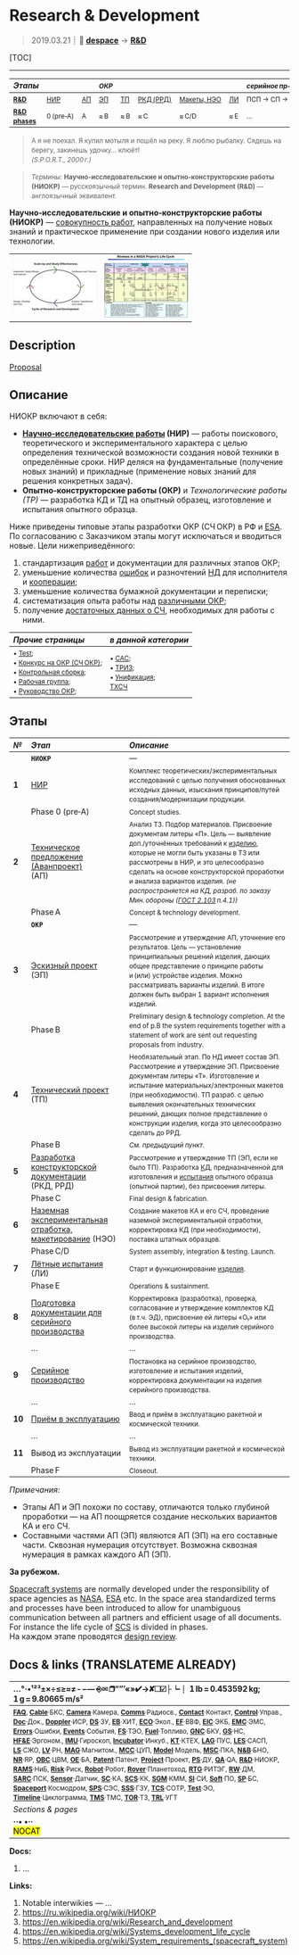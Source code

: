 # Research & Development
> 2019.03.21 ┊ **🚀 [despace](index.md)** → **[R&D](rnd.md)**

[TOC]

---

|*Этапы*||| <small>*ОКР*</small> ||||| <small>*серийное пр‑во:*</small> ||
|:--|:--|:--|:--|:--|:--|:--|:--|:--|:--|
|<small>**[R&D](rnd.md)**</small>  | <small>[НИР](rnd_0.md)</small>  | <small>[АП](rnd_ap.md)</small>  | <small>[ЭП](rnd_ep.md)</small>  | <small>[ТП](rnd_tp.md)</small>  | <small>[РКД (РРД)](rnd_rkd.md)</small>  | <small>[Макеты, НЭО](rnd_neo.md)</small>  | <small>[ЛИ](rnd_e.md)</small>  | <small>ПСП → СП → ПЭ</small>  | <small>Вывод</small>  |
|<small>**[R&D phases](rnd.md)**</small>  | <small>0 (pre‑A)</small> | <small>A</small> | <small>≈ B</small> | <small>≈ B</small> | <small>≈ C</small> | <small>≈ C/D</small> | <small>≈ E</small> | <small>…</small> | <small>F</small> |

> <small>А я не поехал. Я купил мотыля и пошёл на реку. Я люблю рыбалку. Сядешь на берегу, закинешь удочку… клюёт!<br> *(S.P.O.R.T., 2000 г.)*</small>

> <small>*Термины:* **Научно‑исследовательские и опытно‑конструкторские работы (НИОКР)** — русскоязычный термин. **Research and Development (R&D)** — англоязычный эквивалент.</small>

**Научно‑исследовательские и опытно‑конструкторские работы (НИОКР)** — [совокупность работ](st_act.md), направленных на получение новых знаний и практическое применение при создании нового изделия или технологии.

|||
|:--|:--|
| [![](f/rnd/cycle_of_research_and_development_svg_wikipedia_thumb.jpg)](f/rnd/cycle_of_research_and_development_svg_wikipedia.png)  | [![](f/rnd/reviews_in_nasa_projects_lifecycle_thumb.jpg)](f/rnd/reviews_in_nasa_projects_lifecycle.png)  |



## Description
[Proposal](proposal.md)



<p style="page-break-after:always"> </p>

## Описание

НИОКР включают в себя:

   - **[Научно‑исследовательские работы](rnd_0.md) (НИР)** — работы поискового, теоретического и экспериментального характера с целью определения технической возможности создания новой техники в определённые сроки. НИР деляся на фундаментальные (получение новых знаний) и прикладные (применение новых знаний для решения конкретных задач).
   - **Опытно‑конструкторские работы (ОКР)** и *Технологические работы (ТР)* — разработка КД и ТД на опытный образец, изготовление и испытания опытного образца.

Ниже приведены типовые этапы разработки ОКР (СЧ ОКР) в РФ и [ESA](zz_esa.md). По согласованию с Заказчиком этапы могут исключаться и вводиться новые. Цели нижеприведённого:

   1. стандартизация [работ](workflow.md) и документации для различных этапов ОКР;
   1. уменьшение количества [ошибок](error.md) и разночтений [НД](doc.md) для исполнителя и [кооперации](contact.md);
   1. уменьшение количества бумажной документации и переписки;
   1. систематизация опыта работы над [различными ОКР](project.md);
   1. получение [достаточных данных о СЧ](suitc.md), необходимых для работы с ними.

|*Прочие страницы*|*в данной категории*|
|:--|:--|
| <small>• [Test](test.md);<br> • [Конкурс на ОКР (СЧ ОКР)](pubprocom.md);<br> • [Контрольная сборка](contr_asm.md);<br> • [Рабочая группа](wg.md);<br> • [Руководство ОКР](rnd_mgmt.md);</small>   | <small>• [САС](lifetime.md);<br> • [ТРИЗ](triz.md);<br> • [Унификация](commonality.md);<br> [ТХСЧ](suitc.md)</small>  |



<p style="page-break-after:always"> </p>

## Этапы
|*№*|*Этап*|*Описание*|
|:--|:--|:--|
| |**`НИОКР`**|—|
|**1**| [НИР](rnd_0.md)  | <small>Комплекс теоретических/экспериментальных исследований с целью получения обоснованных исходных данных, изыскания принципов/путей создания/модернизации продукции.  |
| | Phase 0 (pre‑A)  | <small>Concept studies.</small>  |
|**2**| [Техническое предложение (Аванпроект)](rnd_ap.md)<br> (АП)  | <small>Анализ ТЗ. Подбор материалов. Присвоение документам литеры «П». Цель — выявление доп./уточнённых требований к [изделию](unit.md), которые не могли быть указаны в ТЗ или рассмотрены в НИР, и это целесообразно сделать на основе конструкторской проработки и анализа вариантов изделия. *(не распространяется на КД, разраб. по заказу Мин. обороны ([ГОСТ 2.103](гост_2_103.md) п.4.1))*</small>  |
| | Phase A  | <small>Concept & technology development.</small>  |
| |**`ОКР`**|—|
|**3**| [Эскизный проект](rnd_ep.md)<br> (ЭП)  | <small>Рассмотрение и утверждение АП, уточнение его результатов. Цель — установление принципиальных решений изделия, дающих общее представление о принципе работы и (или) устройстве изделия. Можно рассматривать варианты изделий. В итоге должен быть выбран 1 вариант исполнения изделий.</small>  |
| | Phase B  | <small>Preliminary design & technology completion. At the end of p.B the system requirements together with a statement of work are sent out requesting proposals from industry.</small>  |
|**4**| [Технический проект](rnd_tp.md)<br> (ТП)  | <small>Необязательный этап. По НД имеет состав ЭП. Рассмотрение и утверждение ЭП. Присвоение документам литеры «Т». Изготовление и испытание материальных/электронных макетов (при необходимости). ТП разраб. с целью выявления окончательных технических решений, дающих полное представление о конструкции изделия, когда это целесообразно сделать до РРД.</small>  |
| | Phase B  | <small>*См. предыдущий пункт.*</small>  |
|**5**| [Разработка конструкторской документации](rnd_rkd.md)<br> (РКД, РРД)  | <small>Рассмотрение и утверждение ТП (ЭП, если не было ТП). Разработка [КД](doc.md), предназначенной для изготовления и [испытания](test.md) опытного образца (опытной партии), без присвоения литеры.</small>  |
| | Phase C  | <small>Final design & fabrication.</small>  |
|**6**| [Наземная экспериментальная отработка, макетирование](rnd_neo.md) (НЭО)  | <small>Создание макетов КА и его СЧ, проведение наземной экспериментальной отработки, корректировка КД (при необходимости), поставка штатных образцов.</small>  |
| | Phase C/D  | <small>System assembly, integration & testing. Launch.</small>  |
|**7**| [Лётные испытания](rnd_e.md)<br> (ЛИ)  | <small>Старт и функционирование [изделия](unit.md).</small>  |
| | Phase E  | <small>Operations & sustainment.</small>  |
|**8**| [Подготовка документации для серийного производства](пдсп.md)  | <small>Корректировка (разработка), проверка, согласование и утверждение комплектов КД (в т.ч. ЭД), присвоение ей литеры «О₁» или более высокой литеры на изделия серийного производства.</small>  |
| |… |… |
|**9**| [Серийное производство](сп.md)  | <small>Постановка на серийное производство, изготовление и испытания изделий, корректировка документации на изделия серийного производства.</small>  |
| |… |… |
|**10**| [Приём в эксплуатацию](прэ.md)  | <small>Ввод и приём в эксплуатацию ракетной и космической техники.</small>  |
| |… |… |
|**11**|Вывод из эксплуатации  | <small>Вывод из эксплуатации ракетной и космической техники.</small>  |
| | Phase F  | <small>Closeout.</small>  |

*Примечания:*

   - Этапы АП и ЭП похожи по составу, отличаются только глубиной проработки — на АП поощряется создание нескольких вариантов КА и его СЧ.
   - Составными частями АП (ЭП) являются АП (ЭП) на его составные части. Сквозная нумерация отсутствует. Возможна сквозная нумерация в рамках каждого АП (ЭП).

**За рубежом.**

[Spacecraft systems](scs.md) are normally developed under the responsibility of space agencies as [NASA](zz_nasa.md), [ESA](zz_esa.md) etc. In the space area standardized terms and processes have been introduced to allow for unambiguous communication between all partners and efficient usage of all documents. For instance the life cycle of [SCS](scs.md) is divided in phases.  
На каждом этапе проводятся [design review](design_review.md).



<p style="page-break-after:always"> </p>

## Docs & links (TRANSLATEME ALREADY)
|…°·•¹²³±×÷≤≥≈≠ ‑ −— ⎆✉ ❐“”’«»✔→✘☐☑├┕┆ 1 lb = 0.453592 kg; 1 g = 9.80665 m/s²|
|:--|
|<small>**[FAQ](faq.md)**, **[Cable](cable.md)**·БКС, **[Camera](camera.md)**·Камера, **[Comms](comms.md)**·Радиосв., **[Contact](contact.md)**·Контакт, **[Control](control.md)**·Управ., **[Doc](doc.md)**·Док., **[Doppler](doppler.md)**·ИСР, **[DS](ds.md)**·ЗУ, **[EB](eb.md)**·ХИТ, **[ECO](ecology.md)**·Экол., **[EF](ef.md)**·ВВФ, **[ElC](elc.md)**·ЭКБ, **[EMC](emc.md)**·ЭМС, **[Errors](error.md)**·Ошибки, **[Events](event.md)**·События, **[FS](fs.md)**·ТЭО, **[Fuel](fuel.md)**·Топливо, **[GNC](gnc.md)**·БКУ, **[GS](scs.md)**·НС, **[HF&E](hfe.md)**·Эргоном., **[IMU](imu.md)**·Гироскоп, **[Incubator](incubator.md)**·Инкуб., **[KT](kt.md)**·КТЕХ, **[LAG](lag.md)**·ПУC, **[LES](les.md)**·САСП, **[LS](ls.md)**·СЖО, **[LV](lv.md)**·РН, **[MAG](mag.md)**·Магнитом., **[MCC](mcc.md)**·ЦУП, **[Model](model.md)**·Модель, **[MSC](sc.md)**·ПКА, **[N&B](nnb.md)**·БНО, **[NR](nr.md)**·ЯР, **[OBC](obc.md)**·ЦВМ, **[OE](oe.md)**·БА, **[Patent](патент.md)**·Патент, **[Project](project.md)**·Проект, **[PS](ps.md)**·ДУ, **[QA](quality.md)**·QA, **[R&D](rnd.md)**·НИОКР, **[RAMS](rams.md)**·НиБ, **[Risk](risk.md)**·Риск, **[Robot](robotics.md)**·Робот, **[Rover](rover.md)**·Планетоход, **[RTG](rtg.md)**·РИТЭГ, **[RW](rw.md)**·ДМ, **[SARC](sarc.md)**·ПСК, **[Sensor](sensor.md)**·Датчик, **[SC](sc.md)**·КА, **[SCS](scs.md)**·КК, **[SGM](sgm.md)**·КММ, **[SI](si.md)**·СИ, **[Soft](soft.md)**·ПО, **[SP](sp.md)**·БС, **[Spaceport](spaceport.md)**·Космодром, **[SPS](sps.md)**·СЭС, **[SSS](sss.md)**·ГЗУ, **[TCS](tcs.md)**·СОТР, **[Test](test.md)**·ЭО, **[Timeline](timeline.md)**·Циклограмма, **[TMS](tms.md)**·ТМС, **[TOR](tor.md)**·ТЗ, **[TRL](trl.md)**·УГТ</small>|
|*Sections & pages*|
|**··• [](.md) •··**<br> <mark>NOCAT</mark> |

**Docs:**

   1. …

**Links:**

   1. Notable interwikies — …
   1. <https://ru.wikipedia.org/wiki/НИОКР>
   1. <https://en.wikipedia.org/wiki/Research_and_development>
   1. <https://en.wikipedia.org/wiki/Systems_development_life_cycle>
   1. <https://en.wikipedia.org/wiki/System_requirements_(spacecraft_system)>
